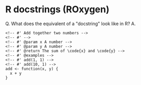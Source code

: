 # R docstrings (ROxygen)
Q. What does the equivalent of a "docstring" look like in R?
A. 
```
<!-- #' Add together two numbers -->
<!-- #' -->
<!-- #' @param x A number -->
<!-- #' @param y A number -->
<!-- #' @return The sum of \code{x} and \code{y} -->
<!-- #' @examples -->
<!-- #' add(1, 1) -->
<!-- #' add(10, 1) -->
add <- function(x, y) {
  x + y
}
```

<!-- {BearID:DBA47333-C99D-4274-8BCE-58DD75627882-2970-000002ED93775A88} -->
